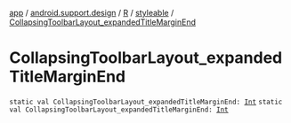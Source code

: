 [app](../../../index.md) / [android.support.design](../../index.md) / [R](../index.md) / [styleable](index.md) / [CollapsingToolbarLayout_expandedTitleMarginEnd](.)

# CollapsingToolbarLayout_expandedTitleMarginEnd

`static val CollapsingToolbarLayout_expandedTitleMarginEnd: `[`Int`](https://kotlinlang.org/api/latest/jvm/stdlib/kotlin/-int/index.html)
`static val CollapsingToolbarLayout_expandedTitleMarginEnd: `[`Int`](https://kotlinlang.org/api/latest/jvm/stdlib/kotlin/-int/index.html)